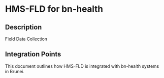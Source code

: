 # HMS-FLD for bn-health

## Description

Field Data Collection

## Integration Points

This document outlines how HMS-FLD is integrated with bn-health systems in Brunei.
